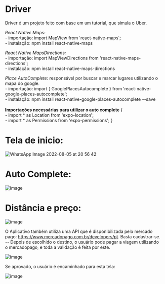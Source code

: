 # Driver

Driver é um projeto feito com base em um tutorial, que simula o Uber.

*React Native Maps:*
</br> - importação: import MapView from 'react-native-maps';
</br> - instalação: npm install react-native-maps

*React Native MapsDirections:*
</br> - importação: import MapViewDirections from 'react-native-maps-directions';
</br> - instalação: npm install react-native-maps-directions

*Place AutoComplete*: responsável por buscar e marcar lugares utilizando o mapa do google.
</br> - importação: import { GooglePlacesAutocomplete } from 'react-native-google-places-autocomplete';
</br> - instalação: npm install react-native-google-places-autocomplete --save    
</br>  **Importações necessárias para utilizar o auto complete**    {
</br>  - import * as Location from 'expo-location';
</br>  - import * as Permissions from 'expo-permissions';  }

**<h1>Tela de inicio:</h1>**

![WhatsApp Image 2022-08-05 at 20 56 42](https://user-images.githubusercontent.com/80695387/183224839-5b484968-3ecd-4ba8-b3e3-1f20cc6a3320.jpeg)

**<h1>Auto Complete:</h1>**

![image](https://user-images.githubusercontent.com/80695387/183225086-2b882ae2-1502-4f6b-90cb-780060533504.png)

**<h1>Distância e preço:</h1>**

![image](https://user-images.githubusercontent.com/80695387/183225126-7a48b054-5f10-4161-a3d1-16c8eb75f557.png)

O Aplicativo também utiliza uma API que é disponibilizada pelo mercado pago: https://www.mercadopago.com.br/developers/pt. Basta cadastrar-se. 
 -- Depois de escolhido o destino, o usuário pode pagar a viagem utilizando o mercadopago, e toda a validação é feita por este.
 
 ![image](https://user-images.githubusercontent.com/80695387/183225570-eaa1748f-d1b8-4c5c-957d-a9c8a5736a07.png)
 
 
Se aprovado, o usuário é encaminhado para esta tela:

![image](https://user-images.githubusercontent.com/80695387/183225586-8f50f91e-558c-4d32-a846-82319fa4fff8.png)






